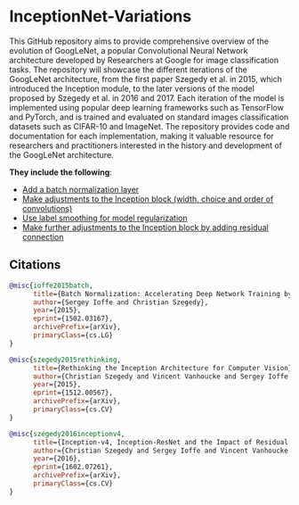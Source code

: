 # InceptionNet-Variations
This GitHub repository aims to provide comprehensive overview of the evolution of GoogLeNet, a popular Convolutional Neural Network architecture developed by Researchers at Google for image classification tasks. The repository will showcase the different iterations of the GoogLeNet architecture, from the first paper Szegedy et al. in 2015, which introduced the Inception module, to the later versions of the model proposed by Szegedy et al. in 2016 and 2017. Each iteration of the model is implemented using popular deep learning frameworks such as TensorFlow and PyTorch, and is trained and evaluated on standard images classification datasets such as CIFAR-10 and ImageNet. The repository provides code and documentation for each implementation, making it valuable resource for researchers and practitioners interested in the history and development of the GoogLeNet architecture.

__They include the following__: 

* [Add a batch normalization layer](https://arxiv.org/abs/1502.03167)
* [Make adjustments to the Inception block (width, choice and order of convolutions)](https://arxiv.org/abs/1512.00567)
* [Use label smoothing for model regularization](https://arxiv.org/abs/1512.00567)
* [Make further adjustments to the Inception block by adding residual connection](https://arxiv.org/abs/1602.07261)


## Citations

```bibtex
@misc{ioffe2015batch,
      title={Batch Normalization: Accelerating Deep Network Training by Reducing Internal Covariate Shift}, 
      author={Sergey Ioffe and Christian Szegedy},
      year={2015},
      eprint={1502.03167},
      archivePrefix={arXiv},
      primaryClass={cs.LG}
}
```

```bibtex
@misc{szegedy2015rethinking,
      title={Rethinking the Inception Architecture for Computer Vision}, 
      author={Christian Szegedy and Vincent Vanhoucke and Sergey Ioffe and Jonathon Shlens and Zbigniew Wojna},
      year={2015},
      eprint={1512.00567},
      archivePrefix={arXiv},
      primaryClass={cs.CV}
}
```

```bibtex
@misc{szegedy2016inceptionv4,
      title={Inception-v4, Inception-ResNet and the Impact of Residual Connections on Learning}, 
      author={Christian Szegedy and Sergey Ioffe and Vincent Vanhoucke and Alex Alemi},
      year={2016},
      eprint={1602.07261},
      archivePrefix={arXiv},
      primaryClass={cs.CV}
}
```
